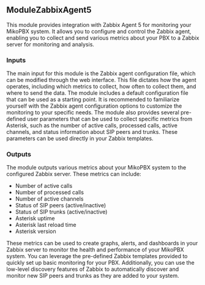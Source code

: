 ## ModuleZabbixAgent5

This module provides integration with Zabbix Agent 5 for monitoring your MikoPBX system. It allows you to configure and control the Zabbix agent, enabling you to collect and send various metrics about your PBX to a Zabbix server for monitoring and analysis.

### Inputs

The main input for this module is the Zabbix agent configuration file, which can be modified through the web interface. This file dictates how the agent operates, including which metrics to collect, how often to collect them, and where to send the data.  The module includes a default configuration file that can be used as a starting point. It is recommended to familiarize yourself with the Zabbix agent configuration options to customize the monitoring to your specific needs.  The module also provides several pre-defined user parameters that can be used to collect specific metrics from Asterisk, such as the number of active calls, processed calls, active channels, and status information about SIP peers and trunks. These parameters can be used directly in your Zabbix templates.

### Outputs

The module outputs various metrics about your MikoPBX system to the configured Zabbix server. These metrics can include: 

* Number of active calls
* Number of processed calls
* Number of active channels
* Status of SIP peers (active/inactive)
* Status of SIP trunks (active/inactive)
* Asterisk uptime
* Asterisk last reload time
* Asterisk version

These metrics can be used to create graphs, alerts, and dashboards in your Zabbix server to monitor the health and performance of your MikoPBX system.  You can leverage the pre-defined Zabbix templates provided to quickly set up basic monitoring for your PBX.  Additionally, you can use the low-level discovery features of Zabbix to automatically discover and monitor new SIP peers and trunks as they are added to your system.